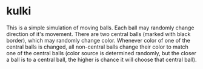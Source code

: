 # kulki
This is a simple simulation of moving balls. Each ball may randomly change direction of it's movement. There are two central balls (marked with black border), which may randomly change color. Whenever color of one of the central balls is changed, all non-central balls change their color to match one of the central balls (color source is determined randomly, but the closer a ball is to a central ball, the higher is chance it will choose that central ball). 
